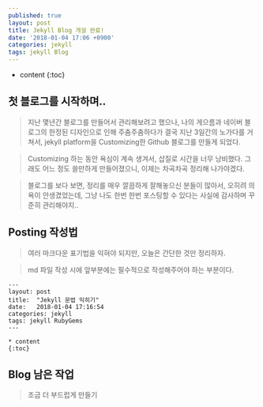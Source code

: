 ```yaml
---
published: true
layout: post
title: Jekyll Blog 개설 완료!
date: '2018-01-04 17:06 +0900'
categories: jekyll
tags: jekyll Blog
---
```


* content
{:toc}

## 첫 블로그를 시작하며..

> 지난 몇년간 블로그를 만들어서 관리해보려고 했으나, 나의 게으름과 네이버 블로그의 한정된 디자인으로 인해 주춤주춤하다가
결국 지난 3일간의 노가다를 거쳐서, jekyll platform을 Customizing한 Github 블로그를 만들게 되었다.

> Customizing 하는 동안 욕심이 계속 생겨서, 삽질로 시간을 너무 낭비했다. 그래도 어느 정도 쓸만하게 만들어졌으니, 이제는 차곡차곡 정리해 나가야겠다.

> 블로그를 보다 보면, 정리를 매우 깔끔하게 잘해놓으신 분들이 많아서, 오히려 의욕이 안생겼었는데, 그냥 나도 한번 한번 포스팅할 수 있다는 사실에 감사하며 꾸준히 관리해야지..

## Posting 작성법

> 여러 마크다운 표기법을 익혀야 되지만, 오늘은 간단한 것만 정리하자.

> md 파일 작성 시에 앞부분에는 필수적으로 작성해주어야 하는 부분이다.

```
---
layout: post
title:  "Jekyll 문법 익히기"
date:   2018-01-04 17:16:54
categories: jekyll
tags: jekyll RubyGems
---

* content
{:toc}
```

## Blog 남은 작업

> 조금 더 부드럽게 만들기
